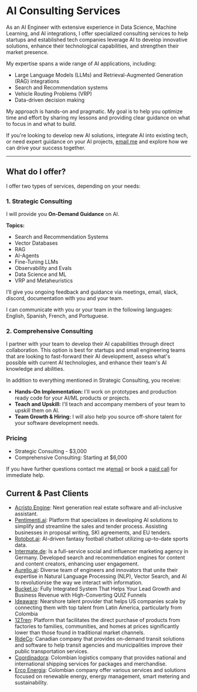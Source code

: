
# AI Consulting Services

As an AI Engineer with extensive experience in Data Science, Machine Learning, and AI integrations, I offer specialized consulting services to help startups and established tech companies leverage AI to develop innovative solutions, enhance their technological capabilities, and strengthen their market presence.

My expertise spans a wide range of AI applications, including:

- Large Language Models (LLMs) and Retrieval-Augmented Generation (RAG) integrations
- Search and Recommendation systems
- Vehicle Routing Problems (VRP)
- Data-driven decision making

My approach is hands-on and pragmatic. My goal is to help you optimize time and effort by sharing my lessons and providing clear guidance on what to focus in and what to build. 

If you're looking to develop new AI solutions, integrate AI into existing tech, or need expert guidance on your AI projects, [email me](mailto:mesax1@gmail.com) and explore how we can drive your success together.

---


<!---## What do I do?

My expertise includes retrieval-augmented generation (RAG), large language models (LLMs), and advanced recommendation systems, vehicle routing problems (VRP), among other data-driven solutions.

!!! question "What does working with me look like?"

    Here are some kinds of projects I can help with:

    * **Auditing**: Identify gaps in your AI strategy and for example, improving [RAG applications](./writing/posts/levels-of-rag.md) and query understanding.
    * **Product Vision**: Work together to align your product vision with company goals and set up successful data engineering practices.
    * **Launch**: Ensure [observability](./writing/posts/llmops.md) during launch to collect essential data for a strong data strategy.
    * **Coaching**: Enhance team performance with goal setting, metric definition, and skills development.
    * **Prompt Prototyping**: Develop custom prompts and extraction pipelines and evaluations.

    Make these decisions with someone who's done it before.  Shoot me an [email](mailto:jason+hire@jxnl.co) about what problems you're facing and we can set up a time to chat.

    Here are some types of projects I can assist with:

    * **AI Strategy Optimization**: Enhance your AI applications, improving systems like RAG and embedding fine-tuning.
    * **Product Vision Alignment**: Collaborate to synchronize your AI strategies with broader business objectives, establishing robust data engineering frameworks.
    * **Product Launch Support**: Ensure critical data collection and system observability during product launches to solidify your data strategy.
    * **Team Coaching**: Bolster your team's effectiveness through strategic planning, metric establishment, and ongoing skill development.
    * **Prompt and Model Prototyping**: Create specialized prompts and models tailored to your specific needs and industries.

    Collaborate with a seasoned expert to navigate these complexities. Reach out via [email](mailto:mesax1@gmail.com) to discuss your AI challenges and set up a consultation.
-->

## What do I offer?

I offer two types of services, depending on your needs:

### 1. Strategic Consulting

I will provide you **On-Demand Guidance** on AI.

**Topics:**
- Search and Recommendation Systems
- Vector Databases
- RAG
- AI-Agents
- Fine-Tuning LLMs
- Observability and Evals
- Data Science and ML
- VRP and Metaheuristics


I’ll give you ongoing feedback and guidance via meetings, email, slack, discord, documentation with you and your team. 

I can communicate with you or your team in the following languages: English, Spanish, French, and Portuguese.

### 2. Comprehensive Consulting

I partner with your team to develop their AI capabilities through direct collaboration. This option is best for startups and small engineering teams that are looking to fast-forward their AI development, assess what's possible with current AI technologies, and enhance their team's AI knowledge and abilities.

In addition to everything mentioned in Strategic Consulting, you receive:

- **Hands-On Implementation:** I'll work on prototypes and production ready code for your AI/ML products or projects.
- **Teach and Upskill:** I'll teach and accompany members of your team to upskill them on AI.
- **Team Growth & Hiring:** I will also help you source off-shore talent for your software development needs.
<!--
- **Data & Production Support:** Assistance in building and launching data-driven products, with a focus on continuous improvement and production readiness.
- **Optimization Guidance:** Strategies to improve data collection, labeling, and quality.
-->

### Pricing

- Strategic Consulting - $3,000
- Comprehensive Consulting: Starting at $6,000

<!--
A 50% deposit is required to start, with the remainder payable within 30 days. Monthly billing thereafter. For early stage companies, I'm open to discussing equity if that aligns better with your goals.
-->

If you have further questions contact me at[email](mailto:mesax1@gmail.com) or book a [paid call](https://cal.com/juanpml) for immediate help.


## Current & Past Clients
- [Acristo Engine](https://acristoengine.com/): Next generation real estate software and all-inclusive assistant.
- [Pentimenti.ai](https://www.pentimenti.ai/): Platform that specializes in developing AI solutions to simplify and streamline the sales and tender process. Assisting businesses in proposal writing, SKI agreements, and EU tenders.
- [Rotobot.ai](https://rotobot.ai/): AI-driven fantasy football chatbot utilizing up-to-date sports data.
- [Intermate.de](https://www.intermate.de/): Is a full-service social and influencer marketing agency in Germany. Developed search and recommendation engines for content and content creators, enhancing user engagement.
- [Aurelio.ai](https://www.aurelio.ai/): Diverse team of engineers and innovators that unite their expertise in Natural Language Processing (NLP), Vector Search, and AI to revolutionise the way we interact with information.
- [Bucket.io](https://bucket.io/3/): Fully Integrated System That Helps Your Lead Growth and Business Revenue with High-Converting QUIZ Funnels
- [Ideaware](https://ideaware.co/): Nearshore talent provider that helps US companies scale by connecting them with top talent from Latin America, particularly from Colombia
- [12Tren](https://12tren.com/): Platform that facilitates the direct purchase of products from factories to families, communities, and homes at prices significantly lower than those found in traditional market channels.
- [RideCo](https://www.rideco.com/): Canadian company that provides on-demand transit solutions and software to help transit agencies and municipalities improve their public transportation services.
- [Coordinadora](https://coordinadora.com/): Colombian logistics company that provides national and international shipping services for packages and merchandise.
- [Erco Energia](https://erco.energy/co): Colombian company offer various services and solutions focused on renewable energy, energy management, smart metering and sustainability.